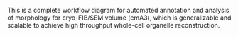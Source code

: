 This is a complete workflow diagram for automated annotation and analysis of morphology for cryo-FIB/SEM volume (emA3), which is generalizable and scalable to achieve high throughput whole-cell organelle reconstruction. 
